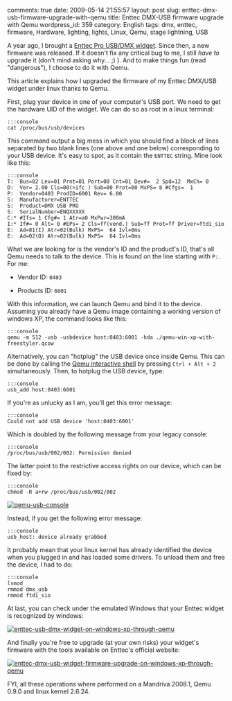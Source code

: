 comments: true
date: 2009-05-14 21:55:57
layout: post
slug: enttec-dmx-usb-firmware-upgrade-with-qemu
title: Enttec DMX-USB firmware upgrade with Qemu
wordpress_id: 359
category: English
tags: dmx, enttec, firmware, Hardware, lighting, lights, Linux, Qemu, stage lightning, USB

A year ago, I brought a [Enttec Pro USB/DMX widget](http://www.enttec.com/dmxusb.php). Since then, a new firmware was released. If it doesn't fix any critical bug to me, I still _have to_ upgrade it (don't mind asking why... ;) ). And to make things fun (read "dangerous"), I choose to do it with Qemu.

This article explains how I upgraded the firmware of my Enttec DMX/USB widget under linux thanks to Qemu.

First, plug your device in one of your computer's USB port. We need to get the hardware UID of the widget. We can do so as root in a linux terminal:

    :::console
    cat /proc/bus/usb/devices

This command output a big mess in which you should find a block of lines separated by two blank lines (one above and one below) corresponding to your USB device. It's easy to spot, as it contain the `ENTTEC` string. Mine look like this:

    :::console
    T:  Bus=02 Lev=01 Prnt=01 Port=00 Cnt=01 Dev#=  2 Spd=12  MxCh= 0
    D:  Ver= 2.00 Cls=00(>ifc ) Sub=00 Prot=00 MxPS= 8 #Cfgs=  1
    P:  Vendor=0403 ProdID=6001 Rev= 6.00
    S:  Manufacturer=ENTTEC
    S:  Product=DMX USB PRO
    S:  SerialNumber=ENQXXXXX
    C:* #Ifs= 1 Cfg#= 1 Atr=a0 MxPwr=300mA
    I:* If#= 0 Alt= 0 #EPs= 2 Cls=ff(vend.) Sub=ff Prot=ff Driver=ftdi_sio
    E:  Ad=81(I) Atr=02(Bulk) MxPS=  64 Ivl=0ms
    E:  Ad=02(O) Atr=02(Bulk) MxPS=  64 Ivl=0ms

What we are looking for is the vendor's ID and the product's ID, that's all Qemu needs to talk to the device. This is found on the line starting with `P:`. For me:

  * Vendor ID: `0403`

  * Products ID: `6001`

With this information, we can launch Qemu and bind it to the device. Assuming you already have a Qemu image containing a working version of windows XP, the command looks like this:

    :::console
    qemu -m 512 -usb -usbdevice host:0403:6001 -hda ./qemu-win-xp-with-freestyler.qcow

Alternatively, you can "hotplug" the USB device once inside Qemu. This can be done by calling the [Qemu interactive shell](http://www.nongnu.org//qemu/qemu-doc.html#SEC11) by pressing `Ctrl + Alt + 2` simultaneously. Then, to hotplug the USB device, type:

    :::console
    usb_add host:0403:6001

If you're as unlucky as I am, you'll get this error message:

    :::console
    Could not add USB device 'host:0403:6001'

Which is doubled by the following message from your legacy console:

    :::console
    /proc/bus/usb/002/002: Permission denied

The latter point to the restrictive access rights on our device, which can be fixed by:

    :::console
    chmod -R a+rw /proc/bus/usb/002/002

[![qemu-usb-console](http://kevin.deldycke.com/wp-content/uploads/2009/05/qemu-usb-console-300x192.png)](http://kevin.deldycke.com/wp-content/uploads/2009/05/qemu-usb-console.png)

Instead, if you get the following error message:

    :::console
    usb_host: device already grabbed

It probably mean that your linux kernel has already identified the device when you plugged in and has loaded some drivers. To unload them and free the device, I had to do:

    :::console
    lsmod
    rmmod dmx_usb
    rmmod ftdi_sio

At last, you can check under the emulated Windows that your Enttec widget is recognized by windows:

[![enttec-usb-dmx-widget-on-windows-xp-through-qemu](http://kevin.deldycke.com/wp-content/uploads/2009/05/enttec-usb-dmx-widget-on-windows-xp-through-qemu-300x231.png)](http://kevin.deldycke.com/wp-content/uploads/2009/05/enttec-usb-dmx-widget-on-windows-xp-through-qemu.png)

And finally you're free to upgrade (at your own risks) your widget's firmware with the tools available on Enttec's official website:

[![enttec-dmx-usb-widget-firmware-upgrade-on-windows-xp-through-qemu](http://kevin.deldycke.com/wp-content/uploads/2009/05/enttec-dmx-usb-widget-firmware-upgrade-on-windows-xp-through-qemu-300x231.png)](http://kevin.deldycke.com/wp-content/uploads/2009/05/enttec-dmx-usb-widget-firmware-upgrade-on-windows-xp-through-qemu.png)

FYI, all these operations where performed on a Mandriva 2008.1, Qemu 0.9.0 and linux kernel 2.6.24.
